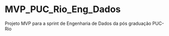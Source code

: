 # MVP_PUC_Rio_Eng_Dados
Projeto MVP para a sprint de Engenharia de Dados da pós graduação PUC-Rio


